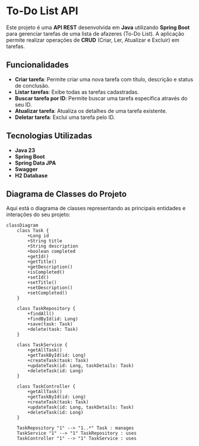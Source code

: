 # To-Do List API

Este projeto é uma **API REST** desenvolvida em **Java** utilizando **Spring Boot** para gerenciar tarefas de uma lista de afazeres (To-Do List). A aplicação permite realizar operações de **CRUD** (Criar, Ler, Atualizar e Excluir) em tarefas.

## Funcionalidades

- **Criar tarefa**: Permite criar uma nova tarefa com título, descrição e status de conclusão.
- **Listar tarefas**: Exibe todas as tarefas cadastradas.
- **Buscar tarefa por ID**: Permite buscar uma tarefa específica através do seu ID.
- **Atualizar tarefa**: Atualiza os detalhes de uma tarefa existente.
- **Deletar tarefa**: Exclui uma tarefa pelo ID.

## Tecnologias Utilizadas

- **Java 23**
- **Spring Boot**
- **Spring Data JPA**
- **Swagger**
- **H2 Database**

## Diagrama de Classes do Projeto

Aqui está o diagrama de classes representando as principais entidades e interações do seu projeto:

```mermaid
classDiagram
    class Task {
        +Long id
        +String title
        +String description
        +boolean completed
        +getId()
        +getTitle()
        +getDescription()
        +isCompleted()
        +setId()
        +setTitle()
        +setDescription()
        +setCompleted()
    }

    class TaskRepository {
        +findAll()
        +findById(id: Long)
        +save(task: Task)
        +delete(task: Task)
    }

    class TaskService {
        +getAllTask()
        +getTaskById(id: Long)
        +createTask(task: Task)
        +updateTask(id: Long, taskDetails: Task)
        +deleteTask(id: Long)
    }

    class TaskController {
        +getAllTask()
        +getTaskById(id: Long)
        +createTask(task: Task)
        +updateTask(id: Long, taskDetails: Task)
        +deleteTask(id: Long)
    }

    TaskRepository "1" --> "1..*" Task : manages
    TaskService "1" --> "1" TaskRepository : uses
    TaskController "1" --> "1" TaskService : uses
